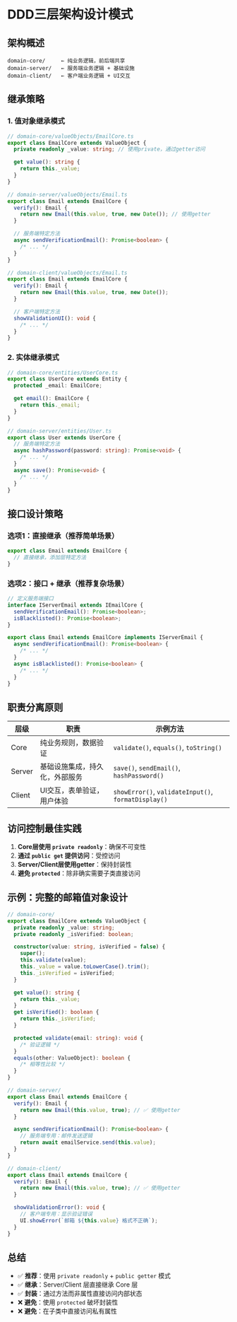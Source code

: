 # DDD三层架构设计模式

## 架构概述

```
domain-core/     ← 纯业务逻辑，前后端共享
domain-server/   ← 服务端业务逻辑 + 基础设施
domain-client/   ← 客户端业务逻辑 + UI交互
```

## 继承策略

### 1. 值对象继承模式

```typescript
// domain-core/valueObjects/EmailCore.ts
export class EmailCore extends ValueObject {
  private readonly _value: string; // 使用private，通过getter访问

  get value(): string {
    return this._value;
  }
}

// domain-server/valueObjects/Email.ts
export class Email extends EmailCore {
  verify(): Email {
    return new Email(this.value, true, new Date()); // 使用getter
  }

  // 服务端特定方法
  async sendVerificationEmail(): Promise<boolean> {
    /* ... */
  }
}

// domain-client/valueObjects/Email.ts
export class Email extends EmailCore {
  verify(): Email {
    return new Email(this.value, true, new Date());
  }

  // 客户端特定方法
  showValidationUI(): void {
    /* ... */
  }
}
```

### 2. 实体继承模式

```typescript
// domain-core/entities/UserCore.ts
export class UserCore extends Entity {
  protected _email: EmailCore;

  get email(): EmailCore {
    return this._email;
  }
}

// domain-server/entities/User.ts
export class User extends UserCore {
  // 服务端特定方法
  async hashPassword(password: string): Promise<void> {
    /* ... */
  }
  async save(): Promise<void> {
    /* ... */
  }
}
```

## 接口设计策略

### 选项1：直接继承（推荐简单场景）

```typescript
export class Email extends EmailCore {
  // 直接继承，添加层特定方法
}
```

### 选项2：接口 + 继承（推荐复杂场景）

```typescript
// 定义服务端接口
interface IServerEmail extends IEmailCore {
  sendVerificationEmail(): Promise<boolean>;
  isBlacklisted(): Promise<boolean>;
}

export class Email extends EmailCore implements IServerEmail {
  async sendVerificationEmail(): Promise<boolean> {
    /* ... */
  }
  async isBlacklisted(): Promise<boolean> {
    /* ... */
  }
}
```

## 职责分离原则

| 层级   | 职责                           | 示例方法                                            |
| ------ | ------------------------------ | --------------------------------------------------- |
| Core   | 纯业务规则，数据验证           | `validate()`, `equals()`, `toString()`              |
| Server | 基础设施集成，持久化，外部服务 | `save()`, `sendEmail()`, `hashPassword()`           |
| Client | UI交互，表单验证，用户体验     | `showError()`, `validateInput()`, `formatDisplay()` |

## 访问控制最佳实践

1. **Core层使用 `private readonly`**：确保不可变性
2. **通过 `public get` 提供访问**：受控访问
3. **Server/Client层使用getter**：保持封装性
4. **避免 `protected`**：除非确实需要子类直接访问

## 示例：完整的邮箱值对象设计

```typescript
// domain-core/
export class EmailCore extends ValueObject {
  private readonly _value: string;
  private readonly _isVerified: boolean;

  constructor(value: string, isVerified = false) {
    super();
    this.validate(value);
    this._value = value.toLowerCase().trim();
    this._isVerified = isVerified;
  }

  get value(): string {
    return this._value;
  }
  get isVerified(): boolean {
    return this._isVerified;
  }

  protected validate(email: string): void {
    /* 验证逻辑 */
  }
  equals(other: ValueObject): boolean {
    /* 相等性比较 */
  }
}

// domain-server/
export class Email extends EmailCore {
  verify(): Email {
    return new Email(this.value, true); // ✅ 使用getter
  }

  async sendVerificationEmail(): Promise<boolean> {
    // 服务端专用：邮件发送逻辑
    return await emailService.send(this.value);
  }
}

// domain-client/
export class Email extends EmailCore {
  verify(): Email {
    return new Email(this.value, true); // ✅ 使用getter
  }

  showValidationError(): void {
    // 客户端专用：显示验证错误
    UI.showError(`邮箱 ${this.value} 格式不正确`);
  }
}
```

## 总结

- ✅ **推荐**：使用 `private readonly` + `public getter` 模式
- ✅ **继承**：Server/Client 层直接继承 Core 层
- ✅ **封装**：通过方法而非属性直接访问内部状态
- ❌ **避免**：使用 `protected` 破坏封装性
- ❌ **避免**：在子类中直接访问私有属性
